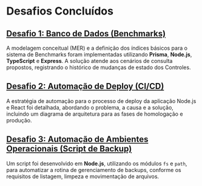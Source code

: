 # Desafios Concluídos

## [Desafio 1: Banco de Dados (Benchmarks)](/DESAFIO-Q1/DESAFIO-Q1.md)

A modelagem conceitual (MER) e a definição dos índices básicos para o sistema de Benchmarks foram implementadas utilizando **Prisma**, **Node.js**, **TypeScript** e **Express**. A solução atende aos cenários de consulta propostos, registrando o histórico de mudanças de estado dos Controles.

## [Desafio 2: Automação de Deploy (CI/CD)](/DESAFIO-Q2/DESAFIO-Q2.md)

A estratégia de automação para o processo de deploy da aplicação Node.js e React foi detalhada, abordando o problema, a causa e a solução, incluindo um diagrama de arquitetura para as fases de homologação e produção.

## [Desafio 3: Automação de Ambientes Operacionais (Script de Backup)](/DESAFIO-Q3/DESAFIO-Q3)

Um script foi desenvolvido em **Node.js**, utilizando os módulos `fs` e `path`, para automatizar a rotina de gerenciamento de backups, conforme os requisitos de listagem, limpeza e movimentação de arquivos.
